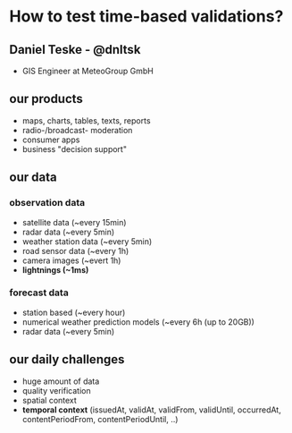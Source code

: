 # How to test time-based validations?

## Daniel Teske - @dnltsk

* GIS Engineer at MeteoGroup GmbH

## our products

* maps, charts, tables, texts, reports
* radio-/broadcast- moderation
* consumer apps
* business "decision support"

## our data

### observation data

* satellite data (~every 15min)
* radar data (~every 5min)
* weather station data (~every 5min)
* road sensor data (~every 1h)
* camera images (~evert 1h)
* **lightnings (~1ms)**

### forecast data

* station based (~every hour)
* numerical weather prediction models (~every 6h (up to 20GB))
* radar data (~every 5min)

## our daily challenges

* huge amount of data
* quality verification
* spatial context
* **temporal context** (issuedAt, validAt, validFrom, validUntil, occurredAt, contentPeriodFrom, contentPeriodUntil, ..)